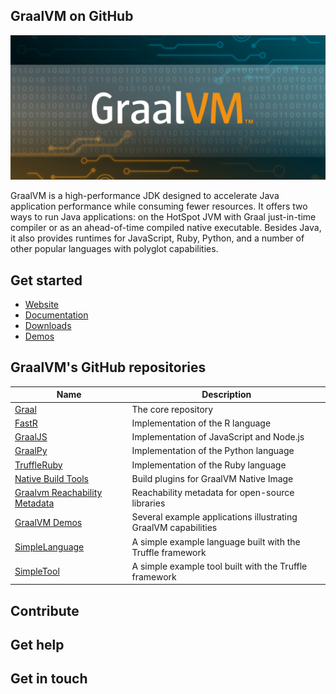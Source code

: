 ## GraalVM on GitHub

![GraalVM banner](https://raw.githubusercontent.com/graalvm/.github/main/graalvm-github.png "GraalVM on GitHub")

GraalVM is a high-performance JDK designed to accelerate Java application performance while consuming fewer resources. 
It offers two ways to run Java applications: on the HotSpot JVM with Graal just-in-time compiler or as an ahead-of-time compiled native executable. Besides Java, it also provides runtimes for JavaScript, Ruby, Python, and a number of other popular languages with polyglot capabilities.

## Get started
* [Website](https://www.graalvm.org/)
* [Documentation](https://www.graalvm.org/latest/docs/)
* [Downloads](https://www.graalvm.org/downloads/)
* [Demos](https://github.com/graalvm/graalvm-demos)


## GraalVM's GitHub repositories

Name         | Description
------------ | -------------
[Graal](https://github.com/oracle/graal) | The core repository
[FastR](https://github.com/oracle/fastr) | Implementation of the R language
[GraalJS](https://github.com/oracle/graaljs) | Implementation of JavaScript and Node.js
[GraalPy](https://github.com/oracle/graalpython) | Implementation of the Python language
[TruffleRuby](https://github.com/oracle/truffleruby) | Implementation of the Ruby language
[Native Build Tools](https://github.com/graalvm/native-build-tools) | Build plugins for GraalVM Native Image
[Graalvm Reachability Metadata](https://github.com/oracle/graalvm-reachability-metadata) | Reachability metadata for open-source libraries
[GraalVM Demos](https://github.com/graalvm/graalvm-demos) | Several example applications illustrating GraalVM capabilities
[SimpleLanguage](https://github.com/graalvm/simplelanguage) | A simple example language built with the Truffle framework
[SimpleTool](https://github.com/graalvm/simpletool) | A simple example tool built with the Truffle framework


## Contribute

## Get help

## Get in touch
